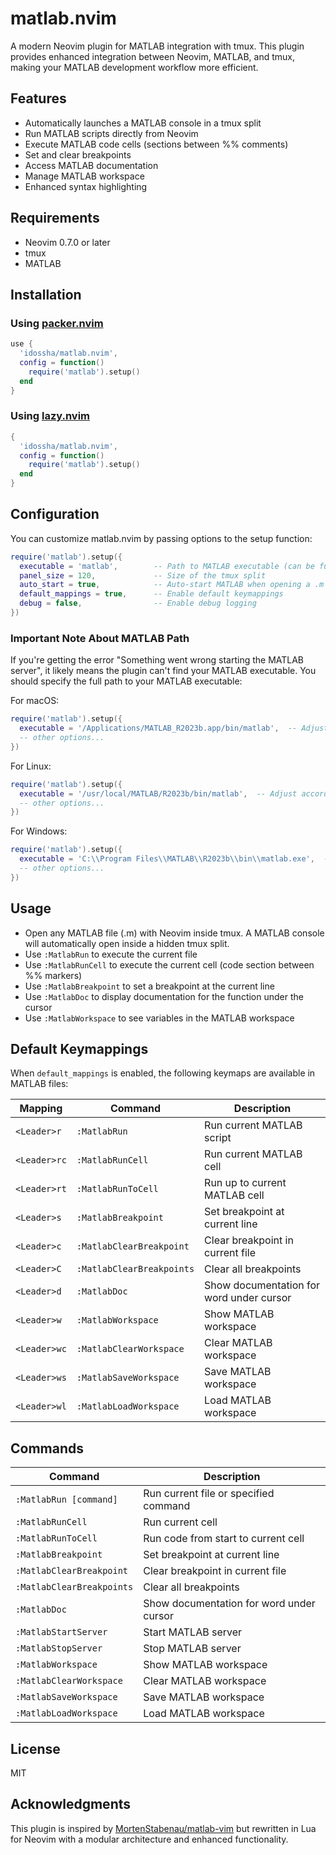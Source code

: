 # matlab.nvim

A modern Neovim plugin for MATLAB integration with tmux. This plugin provides enhanced integration between Neovim, MATLAB, and tmux, making your MATLAB development workflow more efficient.

## Features

- Automatically launches a MATLAB console in a tmux split
- Run MATLAB scripts directly from Neovim
- Execute MATLAB code cells (sections between %% comments)
- Set and clear breakpoints
- Access MATLAB documentation
- Manage MATLAB workspace
- Enhanced syntax highlighting

## Requirements

- Neovim 0.7.0 or later
- tmux
- MATLAB

## Installation

### Using [packer.nvim](https://github.com/wbthomason/packer.nvim)

```lua
use {
  'idossha/matlab.nvim',
  config = function()
    require('matlab').setup()
  end
}
```

### Using [lazy.nvim](https://github.com/folke/lazy.nvim)

```lua
{
  'idossha/matlab.nvim',
  config = function()
    require('matlab').setup()
  end
}
```

## Configuration

You can customize matlab.nvim by passing options to the setup function:

```lua
require('matlab').setup({
  executable = 'matlab',        -- Path to MATLAB executable (can be full path like '/Applications/MATLAB_R2023b.app/bin/matlab')
  panel_size = 120,             -- Size of the tmux split
  auto_start = true,            -- Auto-start MATLAB when opening a .m file
  default_mappings = true,      -- Enable default keymappings
  debug = false,                -- Enable debug logging
})
```

### Important Note About MATLAB Path

If you're getting the error "Something went wrong starting the MATLAB server", it likely means the plugin can't find your MATLAB executable. You should specify the full path to your MATLAB executable:

For macOS:
```lua
require('matlab').setup({
  executable = '/Applications/MATLAB_R2023b.app/bin/matlab',  -- Adjust according to your version
  -- other options...
})
```

For Linux:
```lua
require('matlab').setup({
  executable = '/usr/local/MATLAB/R2023b/bin/matlab',  -- Adjust according to your installation
  -- other options...
})
```

For Windows:
```lua
require('matlab').setup({
  executable = 'C:\\Program Files\\MATLAB\\R2023b\\bin\\matlab.exe',  -- Adjust according to your installation
  -- other options...
})
```

## Usage

- Open any MATLAB file (.m) with Neovim inside tmux. A MATLAB console will automatically open inside a hidden tmux split.
- Use `:MatlabRun` to execute the current file
- Use `:MatlabRunCell` to execute the current cell (code section between %% markers)
- Use `:MatlabBreakpoint` to set a breakpoint at the current line
- Use `:MatlabDoc` to display documentation for the function under the cursor
- Use `:MatlabWorkspace` to see variables in the MATLAB workspace

## Default Keymappings

When `default_mappings` is enabled, the following keymaps are available in MATLAB files:

| Mapping    | Command                 | Description                           |
|------------|-------------------------|---------------------------------------|
| `<Leader>r`  | `:MatlabRun`            | Run current MATLAB script             |
| `<Leader>rc` | `:MatlabRunCell`        | Run current MATLAB cell               |
| `<Leader>rt` | `:MatlabRunToCell`      | Run up to current MATLAB cell         |
| `<Leader>s`  | `:MatlabBreakpoint`     | Set breakpoint at current line        |
| `<Leader>c`  | `:MatlabClearBreakpoint`| Clear breakpoint in current file      |
| `<Leader>C`  | `:MatlabClearBreakpoints`| Clear all breakpoints                |
| `<Leader>d`  | `:MatlabDoc`            | Show documentation for word under cursor |
| `<Leader>w`  | `:MatlabWorkspace`      | Show MATLAB workspace                 |
| `<Leader>wc` | `:MatlabClearWorkspace` | Clear MATLAB workspace                |
| `<Leader>ws` | `:MatlabSaveWorkspace`  | Save MATLAB workspace                 |
| `<Leader>wl` | `:MatlabLoadWorkspace`  | Load MATLAB workspace                 |

## Commands

| Command                  | Description                              |
|--------------------------|------------------------------------------|
| `:MatlabRun [command]`   | Run current file or specified command    |
| `:MatlabRunCell`         | Run current cell                         |
| `:MatlabRunToCell`       | Run code from start to current cell      |
| `:MatlabBreakpoint`      | Set breakpoint at current line           |
| `:MatlabClearBreakpoint` | Clear breakpoint in current file         |
| `:MatlabClearBreakpoints`| Clear all breakpoints                    |
| `:MatlabDoc`             | Show documentation for word under cursor |
| `:MatlabStartServer`     | Start MATLAB server                      |
| `:MatlabStopServer`      | Stop MATLAB server                       |
| `:MatlabWorkspace`       | Show MATLAB workspace                    |
| `:MatlabClearWorkspace`  | Clear MATLAB workspace                   |
| `:MatlabSaveWorkspace`   | Save MATLAB workspace                    |
| `:MatlabLoadWorkspace`   | Load MATLAB workspace                    |

## License

MIT

## Acknowledgments

This plugin is inspired by [MortenStabenau/matlab-vim](https://github.com/MortenStabenau/matlab-vim) but rewritten in Lua for Neovim with a modular architecture and enhanced functionality.
